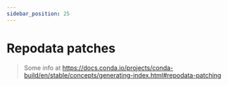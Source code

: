 ```yaml
---
sidebar_position: 25
---
```

# Repodata patches

> Some info at https://docs.conda.io/projects/conda-build/en/stable/concepts/generating-index.html#repodata-patching
> 